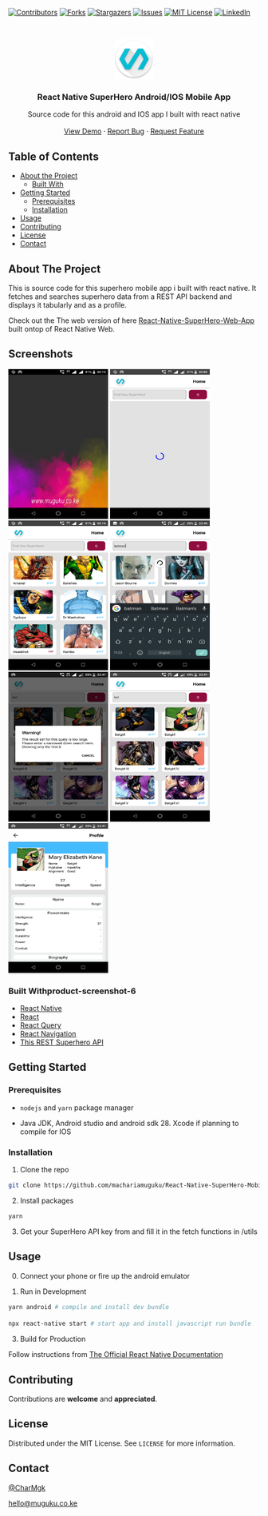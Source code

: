 [![Contributors][contributors-shield]][contributors-url]
[![Forks][forks-shield]][forks-url]
[![Stargazers][stars-shield]][stars-url]
[![Issues][issues-shield]][issues-url]
[![MIT License][license-shield]][license-url]
[![LinkedIn][linkedin-shield]][linkedin-url]

<!-- PROJECT LOGO -->
<br />
<p align="center">
  <a href="https://superheroapp.netlify.app/">
    <img src="assets/app_logo.png" alt="Logo" width="80" height="80">
  </a>

  <h3 align="center">React Native SuperHero Android/IOS Mobile App</h3>

  <p align="center">
    Source code for this android and IOS app I built with react native
    <br />
    <br />
    <a href="https://github.com/machariamuguku/React-Native-SuperHero-Mobile-App/releases/tag/v1.0">View Demo</a>
    ·
    <a href="https://github.com/machariamuguku/React-Native-SuperHero-Mobile-App/issues">Report Bug</a>
    ·
    <a href="https://github.com/machariamuguku/React-Native-SuperHero-Mobile-App/issues">Request Feature</a>
  </p>
</p>

<!-- TABLE OF CONTENTS -->

## Table of Contents

- [About the Project](#about-the-project)
  - [Built With](#built-with)
- [Getting Started](#getting-started)
  - [Prerequisites](#prerequisites)
  - [Installation](#installation)
- [Usage](#usage)
- [Contributing](#contributing)
- [License](#license)
- [Contact](#contact)

<!-- ABOUT THE PROJECT -->

## About The Project

This is source code for this superhero mobile app i built with react native. It fetches and searches superhero data from a REST API backend and displays it tabularly and as a profile.

Check out the The web version of here [React-Native-SuperHero-Web-App](https://github.com/machariamuguku/React-Native-SuperHero-Web-App) built ontop of React Native Web.

## Screenshots

[<img src="assets/screenshots/Screenshot_1.png" alt="React-Native-SuperHero-Mobile-App Screen Shot" width="200px" height="300px">](https://superheroapp.netlify.app/)
[<img src="assets/screenshots/Screenshot_2.png" alt="React-Native-SuperHero-Mobile-App Screen Shot" width="200px" height="300px">](https://superheroapp.netlify.app/)
[<img src="assets/screenshots/Screenshot_3.png" alt="React-Native-SuperHero-Mobile-App Screen Shot" width="200px" height="300px">](https://superheroapp.netlify.app/)
[<img src="assets/screenshots/Screenshot_4.png" alt="React-Native-SuperHero-Mobile-App Screen Shot" width="200px" height="300px">](https://superheroapp.netlify.app/)
[<img src="assets/screenshots/Screenshot_5.png" alt="React-Native-SuperHero-Mobile-App Screen Shot" width="200px" height="300px">](https://superheroapp.netlify.app/)
[<img src="assets/screenshots/Screenshot_6.png" alt="React-Native-SuperHero-Mobile-App Screen Shot" width="200px" height="300px">](https://superheroapp.netlify.app/)
[<img src="assets/screenshots/Screenshot_7.png" alt="React-Native-SuperHero-Mobile-App Screen Shot" width="200px" height="300px">](https://superheroapp.netlify.app/)

### Built Withproduct-screenshot-6

- [React Native](https://reactnative.dev/)
- [React](https://reactjs.org/)
- [React Query](https://github.com/tannerlinsley/react-query)
- [React Navigation](https://reactnavigation.org/)
- [This REST Superhero API](https://superheroapi.com/)

<!-- GETTING STARTED -->

## Getting Started

### Prerequisites

- `nodejs` and `yarn` package manager

- Java JDK, Android studio and android sdk 28. Xcode if planning to compile for IOS

### Installation

1. Clone the repo

```sh
git clone https://github.com/machariamuguku/React-Native-SuperHero-Mobile-App.git
```

2. Install packages

```sh
yarn
```

3. Get your SuperHero API key from and fill it in the fetch functions in /utils

<!-- USAGE EXAMPLES -->

## Usage

0. Connect your phone or fire up the android emulator

1. Run in Development

```sh
yarn android # compile and install dev bundle

npx react-native start # start app and install javascript run bundle
```

3. Build for Production

Follow instructions from [The Official React Native Documentation](https://reactnative.dev/docs/signed-apk-android)

<!-- CONTRIBUTING -->

## Contributing

Contributions are **welcome** and **appreciated**.

## License

Distributed under the MIT License. See `LICENSE` for more information.

<!-- CONTACT -->

## Contact

[@CharMgk](https://twitter.com/CharMgk)

hello@muguku.co.ke

<!-- MARKDOWN LINKS & IMAGES -->
<!-- https://www.markdownguide.org/basic-syntax/#reference-style-links -->

[contributors-shield]: https://img.shields.io/github/contributors/machariamuguku/React-Native-SuperHero-Mobile-App.svg?style=flat-square
[contributors-url]: https://github.com/machariamuguku/React-Native-SuperHero-Mobile-App/graphs/contributors
[forks-shield]: https://img.shields.io/github/forks/machariamuguku/React-Native-SuperHero-Mobile-App.svg?style=flat-square
[forks-url]: https://github.com/machariamuguku/React-Native-SuperHero-Mobile-App/network/members
[stars-shield]: https://img.shields.io/github/stars/machariamuguku/React-Native-SuperHero-Mobile-App.svg?style=flat-square
[stars-url]: https://github.com/machariamuguku/React-Native-SuperHero-Mobile-App/stargazers
[issues-shield]: https://img.shields.io/github/issues/machariamuguku/React-Native-SuperHero-Mobile-App.svg?style=flat-square
[issues-url]: https://github.com/machariamuguku/React-Native-SuperHero-Mobile-App/issues
[license-shield]: https://img.shields.io/github/license/machariamuguku/React-Native-SuperHero-Mobile-App.svg?style=flat-square
[license-url]: https://github.com/machariamuguku/React-Native-SuperHero-Mobile-App/blob/master/LICENSE
[linkedin-shield]: https://img.shields.io/badge/-LinkedIn-black.svg?style=flat-square&logo=linkedin&colorB=555
[linkedin-url]: https://www.linkedin.com/in/machariamuguku/
